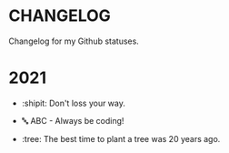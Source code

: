 # CHANGELOG

Changelog for my Github statuses.

# 2021

- :shipit: Don't loss your way.

- :abc: ABC - Always be coding!

- :tree: The best time to plant a tree was 20 years ago.
